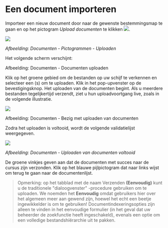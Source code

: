 # Een document importeren

Importeer een nieuw document door naar de gewenste bestemmingsmap te gaan en op het pictogram *Upload documenten* te klikken ![](../../.gitbook/assets/graphics116%20%283%29.png).

![](../../.gitbook/assets/images34%20%287%29.png)

*Afbeelding: Documenten - Pictogrammen - Uploaden*

Het volgende scherm verschijnt:

Afbeelding: Documenten - Documenten uploaden

Klik op het groene gebied om de bestanden op uw schijf te verkennen en selecteer een (s) om te uploaden. Klik in het pop-upvenster op de bevestigingsknop. Het uploaden van de documenten begint. Als u meerdere bestanden tegelijkertijd verzendt, ziet u hun uploadvoortgang live, zoals in de volgende illustratie.

![](../../.gitbook/assets/graphics119%20%281%29.png)
 
 
Afbeelding: Documenten - Bezig met uploaden van documenten

Zodra het uploaden is voltooid, wordt de volgende validatielijst weergegeven.

![](../../.gitbook/assets/images37%20%285%29.png)

*Afbeelding: Documenten - Uploaden van documenten voltooid*

De groene vinkjes geven aan dat de documenten met succes naar de cursus zijn verzonden. Klik op het blauwe pijlpictogram dat naar links wijst om terug te gaan naar de documentenlijst.

> Opmerking: op het tabblad met de naam Verzenden **(**Eenvoudig**)** kunt u de traditionele "dialoogvenster" -procedure gebruiken om te uploaden. We noemden het **Eenvoudig** omdat gebruikers hier over het algemeen meer aan gewend zijn, hoewel het echt een beetje ingewikkelder is om te gebruiken! Documentindexeringsopties zijn alleen te vinden in het eenvoudige formulier (in het geval dat uw beheerder de zoekfunctie heeft ingeschakeld), evenals een optie om een volledige bestandshiërarchie uit te pakken.
